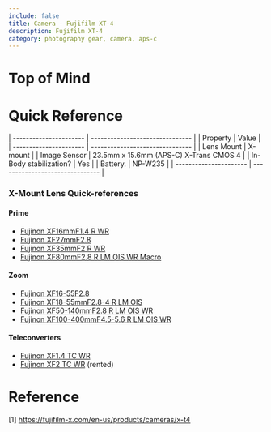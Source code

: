 ```yaml
---
include: false
title: Camera - Fujifilm XT-4 
description: Fujifilm XT-4
category: photography gear, camera, aps-c
---
```


# Top of Mind

# Quick Reference

| ---------------------- | ------------------------------- |
| Property               | Value                           |
| ---------------------- | ------------------------------- |
| Lens Mount             | X-mount                         |
| Image Sensor           | 23.5mm x 15.6mm  (APS-C) X-Trans CMOS 4  |
| In-Body stabilization? | Yes                             |
| Battery.               | NP-W235                         |
| ---------------------- | ------------------------------- |

### X-Mount Lens Quick-references

#### Prime
- [Fujinon XF16mmF1.4 R WR](photogear/fujinon-XF16mmF1.4-R-WR.md)
- [Fujinon XF27mmF2.8](photogear/fujinon-XF27mmF2.8.md)
- [Fujinon XF35mmF2 R WR](photogear/fujinon-XF35mmF2-R-WR.md)
- [Fujinon XF80mmF2.8 R LM OIS WR Macro](photogear/fujinon-XF80mmF2.8-R-LM-OIS-WR-Macro.md)

#### Zoom
- [Fujinon XF16-55F2.8](photogear/fujinon-xf16-55mmf28-r-lm-wr.md)
- [Fujinon XF18-55mmF2.8-4 R LM OIS](photogear/fujinon-xf18-55mmf28-4-r-lm-ois.md)
- [Fujinon XF50-140mmF2.8 R LM OIS WR](photogear/fujinon-xf50-140mmf28-r-lm-ois-wr.md)
- [Fujinon XF100-400mmF4.5-5.6 R LM OIS WR](photogear/fujinon-xf100-400mmf45-56-r-lm-ois-wr.md)

#### Teleconverters
- [Fujinon XF1.4 TC WR](photogear/fujinon-xf14x-tc-wr.md)
- [Fujinon XF2 TC WR](photogear/fujinon-xf2x-tc-wr.md) (rented)



# Reference

[1] https://fujifilm-x.com/en-us/products/cameras/x-t4
